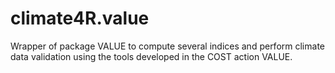 # climate4R.value
Wrapper of package VALUE to compute several indices and     perform climate data validation using the tools developed in the COST     action VALUE.
